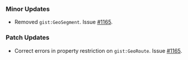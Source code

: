 ### Minor Updates

- Removed `gist:GeoSegment`. Issue [#1165](https://github.com/semanticarts/gist/issues/1165).

### Patch Updates

- Correct errors in property restriction on `gist:GeoRoute`. Issue [#1165](https://github.com/semanticarts/gist/issues/1165).
